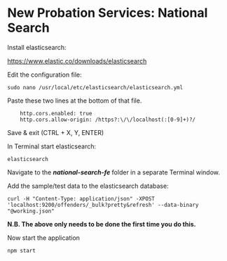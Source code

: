 # New Probation Services: National Search

Install elasticsearch:

https://www.elastic.co/downloads/elasticsearch

Edit the configuration file:

``` sudo nano /usr/local/etc/elasticsearch/elasticsearch.yml ```

Paste these two lines at the bottom of that file.

```
    http.cors.enabled: true
    http.cors.allow-origin: /https?:\/\/localhost(:[0-9]+)?/
```

Save & exit (CTRL + X, Y, ENTER)

In Terminal start elasticsearch:

``` elasticsearch ```

Navigate to the ***national-search-fe*** folder in a separate Terminal window.

Add the sample/test data to the elasticsearch database: 

``` curl -H "Content-Type: application/json" -XPOST 'localhost:9200/offenders/_bulk?pretty&refresh' --data-binary "@working.json" ``` 

**N.B. The above only needs to be done the first time you do this.**

Now start the application

``` npm start ```